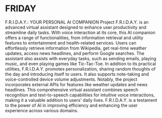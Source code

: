 # FRIDAY
F.R.I.D.A.Y.: YOUR PERSONAL AI COMPANION
Project F.R.I.D.A.Y. is an advanced virtual assistant designed to enhance user productivity and streamline daily tasks. With voice interaction at its core, this AI companion offers a range of functionalities, from information retrieval and utility features to entertainment and health-related services. Users can effortlessly retrieve information from Wikipedia, get real-time weather updates, access news headlines, and perform Google searches. The assistant also assists with everyday tasks, such as sending emails, playing music, and even playing games like Tic-Tac-Toe. In addition to its practical utilities, F.R.I.D.A.Y. promotes personalization, sharing random thoughts of the day and introducing itself to users. It also supports note-taking and voice-controlled device volume adjustments. Notably, the project incorporates external APIs for features like weather updates and news headlines. This comprehensive virtual assistant combines speech recognition and text-to-speech capabilities for intuitive voice interactions, making it a valuable addition to users' daily lives. F.R.I.D.A.Y. is a testament to the power of AI in improving efficiency and enhancing the user experience across various domains.
